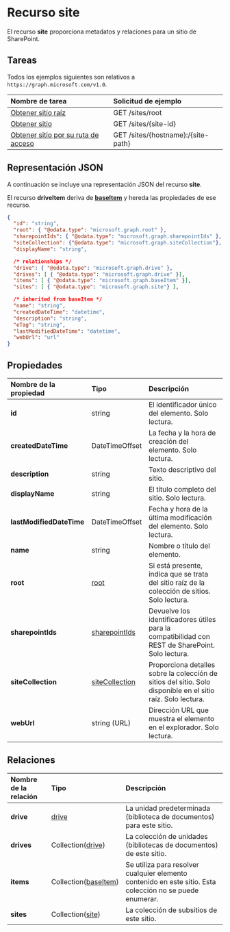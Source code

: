# <a name="site-resource"></a>Recurso site

El recurso **site** proporciona metadatos y relaciones para un sitio de SharePoint.

## <a name="tasks"></a>Tareas

Todos los ejemplos siguientes son relativos a `https://graph.microsoft.com/v1.0`.

| Nombre de tarea            | Solicitud de ejemplo                                   |
| :------------------- | :------------------------------------------------ |
| [Obtener sitio raíz][]    | GET /sites/root                                   |
| [Obtener sitio][]         | GET /sites/{site-id}                              |
| [Obtener sitio por su ruta de acceso][] | GET /sites/{hostname}:/{site-path}                |

[Obtener sitio]: ../api/site_get.md
[Obtener sitio raíz]: ../api/site_get.md
[Obtener sitio por su ruta de acceso]: ../api/site_get.md

## <a name="json-representation"></a>Representación JSON

A continuación se incluye una representación JSON del recurso **site**.

El recurso **driveItem** deriva de [**baseItem**](baseitem.md) y hereda las propiedades de ese recurso.

<!-- { "blockType": "resource",
       "@odata.type": "microsoft.graph.site",
       "keyProperty": "id",
       "optionalProperties": [ "root", "sharepointIds", "siteCollection", "drive", "drives", "sites" ] } -->

```json
{
  "id": "string",
  "root": { "@odata.type": "microsoft.graph.root" },
  "sharepointIds": { "@odata.type": "microsoft.graph.sharepointIds" },
  "siteCollection": {"@odata.type": "microsoft.graph.siteCollection"},
  "displayName": "string",

  /* relationships */
  "drive": { "@odata.type": "microsoft.graph.drive" },
  "drives": [ { "@odata.type": "microsoft.graph.drive" }],
  "items": [ { "@odata.type": "microsoft.graph.baseItem" }],
  "sites": [ { "@odata.type": "microsoft.graph.site"} ],

  /* inherited from baseItem */
  "name": "string",
  "createdDateTime": "datetime",
  "description": "string",
  "eTag": "string",
  "lastModifiedDateTime": "datetime",
  "webUrl": "url"
}
```

## <a name="properties"></a>Propiedades

| Nombre de la propiedad            | Tipo                                | Descripción                                                                                    |
| :----------------------- | :---------------------------------- | :--------------------------------------------------------------------------------------------- |
| **id**                   | string                              | El identificador único del elemento. Solo lectura.                                                  |
| **createdDateTime**      | DateTimeOffset                      | La fecha y la hora de creación del elemento. Solo lectura.                                             |
| **description**          | string                              | Texto descriptivo del sitio.                                                             |
| **displayName**          | string                              | El título completo del sitio. Solo lectura.                                                        |
| **lastModifiedDateTime** | DateTimeOffset                      | Fecha y hora de la última modificación del elemento. Solo lectura.                                       |
| **name**                 | string                              | Nombre o título del elemento.                                                                  |
| **root**                 | [root](root.md)                     | Si está presente, indica que se trata del sitio raíz de la colección de sitios. Solo lectura.            |
| **sharepointIds**        | [sharepointIds](sharepointids.md)   | Devuelve los identificadores útiles para la compatibilidad con REST de SharePoint. Solo lectura.                       |
| **siteCollection**       | [siteCollection](sitecollection.md) | Proporciona detalles sobre la colección de sitios del sitio. Solo disponible en el sitio raíz. Solo lectura. |
| **webUrl**               | string (URL)                        | Dirección URL que muestra el elemento en el explorador. Solo lectura.                                          |

## <a name="relationships"></a>Relaciones

| Nombre de la relación | Tipo                     | Descripción
|:------------------|:-------------------------|:----------------------------------
| **drive**         | [drive][]                | La unidad predeterminada (biblioteca de documentos) para este sitio.
| **drives**        | Collection([drive][])    | La colección de unidades (bibliotecas de documentos) de este sitio.
| **items**         | Collection([baseItem][]) | Se utiliza para resolver cualquier elemento contenido en este sitio. Esta colección no se puede enumerar.
| **sites**         | Collection([site][])     | La colección de subsitios de este sitio.

[baseItem]: baseitem.md
[drive]: drive.md
[identitySet]: identityset.md
[site]: site.md

<!-- {
  "type": "#page.annotation",
  "description": "",
  "keywords": "",
  "section": "documentation",
  "tocPath": "Resources/Site",
  "tocBookmarks": {
    "Site": "#"
  }
} -->
